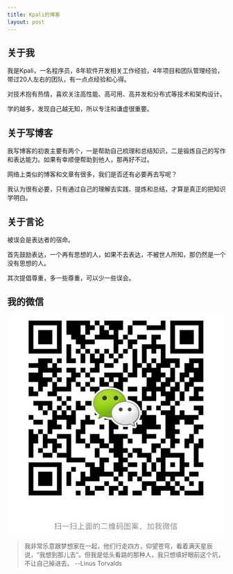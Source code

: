 ```yaml
---
title: Kpali的博客
layout: post
---
```


## 关于我

我是Kpali，一名程序员，8年软件开发相关工作经验，4年项目和团队管理经验，带过20人左右的团队，有一点点经验和心得。

对技术抱有热情，喜欢关注高性能、高可用、高并发和分布式等技术和架构设计。

学的越多，发现自己越无知，所以专注和谦虚很重要。

## 关于写博客

我写博客的初衷主要有两个，一是帮助自己梳理和总结知识，二是锻炼自己的写作和表达能力。如果有幸顺便帮助到他人，那再好不过。

网络上类似的博客和文章有很多，我们是否还有必要再去写呢？

我认为很有必要，只有通过自己的理解去实践、提炼和总结，才算是真正的把知识学明白。

## 关于言论

被误会是表达者的宿命。

首先鼓励表达，一个再有思想的人，如果不去表达，不被世人所知，那仍然是一个没有思想的人。

其次提倡尊重，多一些尊重，可以少一些误会。

## 我的微信

![微信](/assets/img/wechat.jpg)

> 我非常乐意跟梦想家在一起，他们行走四方，仰望苍穹，看着满天星辰说，“我想到那儿去”。但我是低头看路的那种人，我只想填好眼前这个坑，不让自己掉进去。 --Linus Torvalds